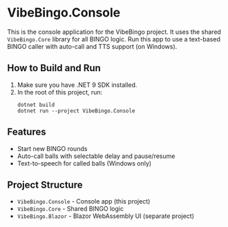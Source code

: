 # VibeBingo.Console

This is the console application for the VibeBingo project. It uses the shared `VibeBingo.Core` library for all BINGO logic. Run this app to use a text-based BINGO caller with auto-call and TTS support (on Windows).

## How to Build and Run

1. Make sure you have .NET 9 SDK installed.
2. In the root of this project, run:
   ```
   dotnet build
   dotnet run --project VibeBingo.Console
   ```

## Features
- Start new BINGO rounds
- Auto-call balls with selectable delay and pause/resume
- Text-to-speech for called balls (Windows only)

## Project Structure
- `VibeBingo.Console` - Console app (this project)
- `VibeBingo.Core` - Shared BINGO logic
- `VibeBingo.Blazor` - Blazor WebAssembly UI (separate project)
